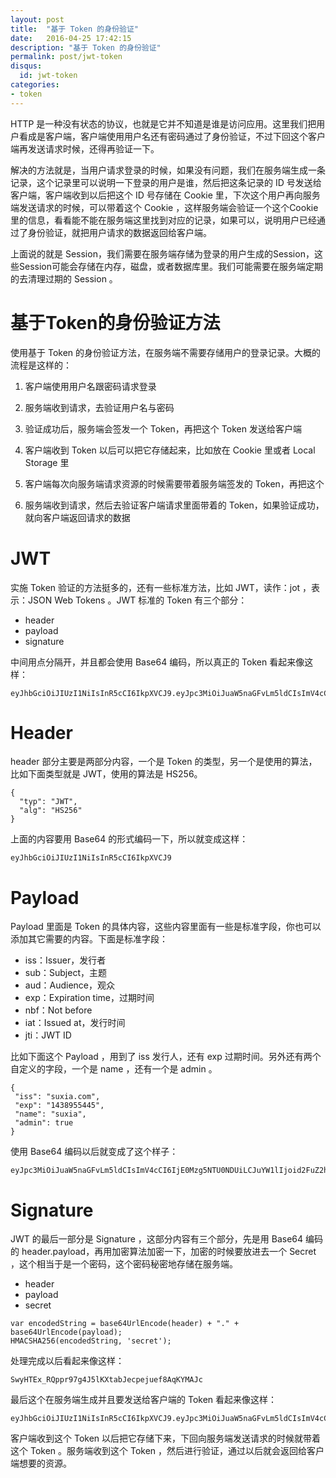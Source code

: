 ```yaml
---
layout: post
title:  "基于 Token 的身份验证"
date:   2016-04-25 17:42:15
description: "基于 Token 的身份验证"
permalink: post/jwt-token
disqus:
  id: jwt-token
categories:
- token
---
```


HTTP 是一种没有状态的协议，也就是它并不知道是谁是访问应用。这里我们把用户看成是客户端，客户端使用用户名还有密码通过了身份验证，不过下回这个客户端再发送请求时候，还得再验证一下。<br>

解决的方法就是，当用户请求登录的时候，如果没有问题，我们在服务端生成一条记录，这个记录里可以说明一下登录的用户是谁，然后把这条记录的 ID 号发送给客户端，客户端收到以后把这个 ID 号存储在 Cookie 里，下次这个用户再向服务端发送请求的时候，可以带着这个 Cookie ，这样服务端会验证一个这个Cookie里的信息，看看能不能在服务端这里找到对应的记录，如果可以，说明用户已经通过了身份验证，就把用户请求的数据返回给客户端。<br>

上面说的就是 Session，我们需要在服务端存储为登录的用户生成的Session，这些Session可能会存储在内存，磁盘，或者数据库里。我们可能需要在服务端定期的去清理过期的 Session 。<br>

基于Token的身份验证方法
====================

使用基于 Token 的身份验证方法，在服务端不需要存储用户的登录记录。大概的流程是这样的：<br>

1. 客户端使用用户名跟密码请求登录

2. 服务端收到请求，去验证用户名与密码

3. 验证成功后，服务端会签发一个 Token，再把这个 Token 发送给客户端

4. 客户端收到 Token 以后可以把它存储起来，比如放在 Cookie 里或者 Local Storage 里

5. 客户端每次向服务端请求资源的时候需要带着服务端签发的 Token，再把这个

6. 服务端收到请求，然后去验证客户端请求里面带着的 Token，如果验证成功，就向客户端返回请求的数据


JWT
===

实施 Token 验证的方法挺多的，还有一些标准方法，比如 JWT，读作：jot ，表示：JSON Web Tokens 。JWT 标准的 Token 有三个部分：<br>

- header
- payload
- signature

中间用点分隔开，并且都会使用 Base64 编码，所以真正的 Token 看起来像这样：<br>

```
eyJhbGciOiJIUzI1NiIsInR5cCI6IkpXVCJ9.eyJpc3MiOiJuaW5naGFvLm5ldCIsImV4cCI6IjE0Mzg5NTU0NDUiLCJuYW1lIjoid2FuZ2hhbyIsImFkbWluIjp0cnVlfQ.SwyHTEx_RQppr97g4J5lKXtabJecpejuef8AqKYMAJc
```

Header
=====

header 部分主要是两部分内容，一个是 Token 的类型，另一个是使用的算法，比如下面类型就是 JWT，使用的算法是 HS256。<br>

```
{
  "typ": "JWT",
  "alg": "HS256"
}
```

上面的内容要用 Base64 的形式编码一下，所以就变成这样：<br>

```
eyJhbGciOiJIUzI1NiIsInR5cCI6IkpXVCJ9
```

Payload
=======

Payload 里面是 Token 的具体内容，这些内容里面有一些是标准字段，你也可以添加其它需要的内容。下面是标准字段：<br>

- iss：Issuer，发行者
- sub：Subject，主题
- aud：Audience，观众
- exp：Expiration time，过期时间
- nbf：Not before
- iat：Issued at，发行时间
- jti：JWT ID

比如下面这个 Payload ，用到了 iss 发行人，还有 exp 过期时间。另外还有两个自定义的字段，一个是 name ，还有一个是 admin 。<br>

```
{
 "iss": "suxia.com",
 "exp": "1438955445",
 "name": "suxia",
 "admin": true
}
```
使用 Base64 编码以后就变成了这个样子：<br>

```
eyJpc3MiOiJuaW5naGFvLm5ldCIsImV4cCI6IjE0Mzg5NTU0NDUiLCJuYW1lIjoid2FuZ2hhbyIsImFkbWluIjp0cnVlfQ
```

Signature
=========

JWT 的最后一部分是 Signature ，这部分内容有三个部分，先是用 Base64 编码的 header.payload，再用加密算法加密一下，加密的时候要放进去一个 Secret ，这个相当于是一个密码，这个密码秘密地存储在服务端。<br>

- header
- payload
- secret

```
var encodedString = base64UrlEncode(header) + "." + base64UrlEncode(payload);
HMACSHA256(encodedString, 'secret');
```
处理完成以后看起来像这样：<br>

```
SwyHTEx_RQppr97g4J5lKXtabJecpejuef8AqKYMAJc
```

最后这个在服务端生成并且要发送给客户端的 Token 看起来像这样：<br>

```
eyJhbGciOiJIUzI1NiIsInR5cCI6IkpXVCJ9.eyJpc3MiOiJuaW5naGFvLm5ldCIsImV4cCI6IjE0Mzg5NTU0NDUiLCJuYW1lIjoid2FuZ2hhbyIsImFkbWluIjp0cnVlfQ.SwyHTEx_RQppr97g4J5lKXtabJecpejuef8AqKYMAJc
```
客户端收到这个 Token 以后把它存储下来，下回向服务端发送请求的时候就带着这个 Token 。服务端收到这个 Token ，然后进行验证，通过以后就会返回给客户端想要的资源。<br/>
